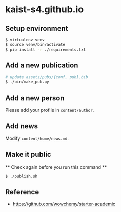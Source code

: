 # kaist-s4.github.io

## Setup environment
```sh
$ virtualenv venv
$ source venv/bin/activate
$ pip install -r ./requirements.txt
```

## Add a new publication
```sh
# update assets/pubs/{conf, pub}.bib
$ ./bin/make_pub.py
```

## Add a new person
Please add your profile in `content/author`.

## Add news
Modify `content/home/news.md`.

## Make it public
** Check again before you run this command **
```
$ ./publish.sh
```

## Reference
- https://github.com/wowchemy/starter-academic

